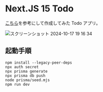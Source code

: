# Next.JS 15 Todo

[こちら](https://nextjs.org/learn)を参考にして作成してみた Todo アプリ。

![スクリーンショット 2024-10-17 19 16 34](https://github.com/user-attachments/assets/d3ef546b-ed6c-4fbd-bfb2-5a3d43c80814)

## 起動手順

```
npm install --legacy-peer-deps
npx auth secret
npx prisma generate
npx prisma db push
node prisma/seed.mjs
npm run dev
```
